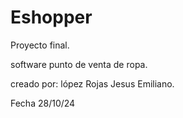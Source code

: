 # Eshopper

Proyecto final.

software punto de venta de ropa. 

creado por: lópez Rojas Jesus Emiliano.

Fecha 28/10/24
